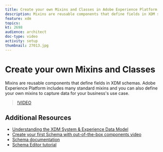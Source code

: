 ```yaml
---
title: Create your own Mixins and Classes in Adobe Experience Platform
description: Mixins are reusable components that define fields in XDM schemas. Adobe Experience Platform includes many standard mixins and you can also define your own mixins to capture data for your business's use case.
feature: xdm
topics:
kt: 2698
audience: architect
doc-type: video
activity: setup
thumbnail: 27013.jpg
---
```


# Create your own Mixins and Classes

Mixins are reusable components that define fields in XDM schemas. Adobe Experience Platform includes many standard mixins and you can also define your own mixins to capture data for your business's use case.

>[!VIDEO](https://video.tv.adobe.com/v/27013?quality=12&learn=on)

## Additional Resources

* [Understanding the XDM System & Experience Data Model](understanding-the-xdm-system-and-experience-data-model.md)
* [Create your first Schema with out-of-the-box components video](create-your-first-schema-with-out-of-the-box-components.md)
* [Schema documentation](https://www.adobe.io/apis/experienceplatform/home/xdm.html)
* [Schema Editor tutorial](https://www.adobe.com/go/xdm-schema-editor-tutorial-en)